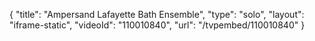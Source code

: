 {
    "title": "Ampersand Lafayette Bath Ensemble",
    "type": "solo",
    "layout": "iframe-static",
    "videoId": "110010840",
    "url": "\/tvpembed\/110010840"
}
